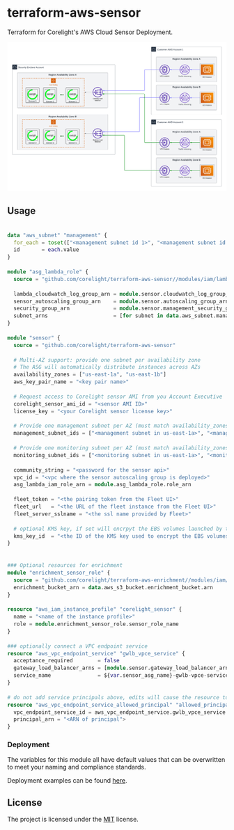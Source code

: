 # terraform-aws-sensor

Terraform for Corelight's AWS Cloud Sensor Deployment.

<img src="docs/overview.png" alt="overview">

## Usage
```terraform

data "aws_subnet" "management" {
  for_each = toset(["<management subnet id 1>", "<management subnet id 2>"])
  id       = each.value
}

module "asg_lambda_role" {
  source = "github.com/corelight/terraform-aws-sensor//modules/iam/lambda"

  lambda_cloudwatch_log_group_arn = module.sensor.cloudwatch_log_group_arn
  sensor_autoscaling_group_arn    = module.sensor.autoscaling_group_arn
  security_group_arn              = module.sensor.management_security_group_arn
  subnet_arns                     = [for subnet in data.aws_subnet.management : subnet.arn]
}

module "sensor" {
  source = "github.com/corelight/terraform-aws-sensor"

  # Multi-AZ support: provide one subnet per availability zone
  # The ASG will automatically distribute instances across AZs
  availability_zones = ["us-east-1a", "us-east-1b"]
  aws_key_pair_name = "<key pair name>"

  # Request access to Corelight sensor AMI from you Account Executive
  corelight_sensor_ami_id = "<sensor AMI ID>"
  license_key = "<your Corelight sensor license key>"

  # Provide one management subnet per AZ (must match availability_zones order)
  management_subnet_ids = ["<management subnet in us-east-1a>", "<management subnet in us-east-1b>"]

  # Provide one monitoring subnet per AZ (must match availability_zones order)
  monitoring_subnet_ids = ["<monitoring subnet in us-east-1a>", "<monitoring subnet in us-east-1b>"]

  community_string = "<password for the sensor api>"
  vpc_id = "<vpc where the sensor autoscaling group is deployed>"
  asg_lambda_iam_role_arn = module.asg_lambda_role.role_arn

  fleet_token = "<the pairing token from the Fleet UI>"
  fleet_url   = "<the URL of the fleet instance from the Fleet UI>"
  fleet_server_sslname = "<the ssl name provided by Fleet>"

  # optional KMS key, if set will encrpyt the EBS volumes launched by the auto scaler group
  kms_key_id  = "<the ID of the KMS key used to encrypt the EBS volumes>"
}


### Optional resources for enrichment
module "enrichment_sensor_role" {
  source = "github.com/corelight/terraform-aws-enrichment//modules/iam/sensor"
  enrichment_bucket_arn = data.aws_s3_bucket.enrichment_bucket.arn
}

resource "aws_iam_instance_profile" "corelight_sensor" {
  name = "<name of the instance profile>"
  role = module.enrichment_sensor_role.sensor_role_name
}

### optionally connect a VPC endpoint service 
resource "aws_vpc_endpoint_service" "gwlb_vpce_service" {
  acceptance_required        = false
  gateway_load_balancer_arns = [module.sensor.gateway_load_balancer_arn]
  service_name               = ${var.sensor_asg_name}-gwlb-vpce-service"
}

# do not add service principals above, edits will cause the resource to be recreated
resource "aws_vpc_endpoint_service_allowed_principal" "allowed_principal" {
  vpc_endpoint_service_id = aws_vpc_endpoint_service.gwlb_vpce_service.id
  principal_arn = "<ARN of principal">
}
```

### Deployment

The variables for this module all have default values that can be overwritten
to meet your naming and compliance standards.

Deployment examples can be found [here][].

[here]: https://github.com/corelight/corelight-cloud/tree/main/terraform/aws-autoscaling-sensor

## License

The project is licensed under the [MIT][] license.

[MIT]: LICENSE

